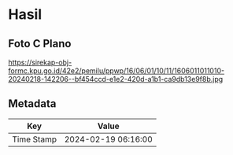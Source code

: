 # Hasil

## Foto C Plano

https://sirekap-obj-formc.kpu.go.id/42e2/pemilu/ppwp/16/06/01/10/11/1606011011010-20240218-142206--bf454ccd-e1e2-420d-a1b1-ca9db13e9f8b.jpg


## Metadata

| Key        | Value               |
| ---------- | ------------------- |
| Time Stamp | 2024-02-19 06:16:00 |



